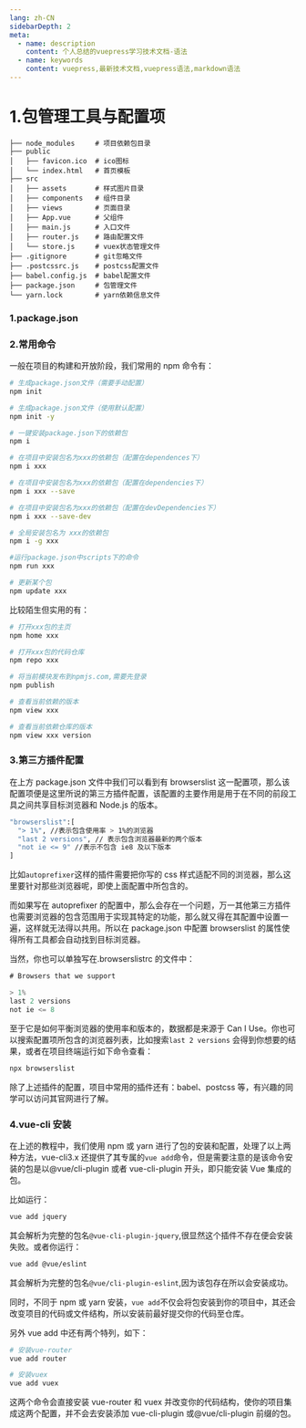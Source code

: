 ```yaml
---
lang: zh-CN
sidebarDepth: 2
meta:
  - name: description
    content: 个人总结的vuepress学习技术文档-语法
  - name: keywords
    content: vuepress,最新技术文档,vuepress语法,markdown语法
---
```


# 1.包管理工具与配置项

```
├── node_modules     # 项目依赖包目录
├── public
│   ├── favicon.ico  # ico图标
│   └── index.html   # 首页模板
├── src
│   ├── assets       # 样式图片目录
│   ├── components   # 组件目录
│   ├── views        # 页面目录
│   ├── App.vue      # 父组件
│   ├── main.js      # 入口文件
│   ├── router.js    # 路由配置文件
│   └── store.js     # vuex状态管理文件
├── .gitignore       # git忽略文件
├── .postcssrc.js    # postcss配置文件
├── babel.config.js  # babel配置文件
├── package.json     # 包管理文件
└── yarn.lock        # yarn依赖信息文件
```

### 1.package.json

### 2.常用命令

一般在项目的构建和开放阶段，我们常用的 npm 命令有：

```sh
# 生成package.json文件（需要手动配置）
npm init

# 生成package.json文件（使用默认配置）
npm init -y

# 一键安装package.json下的依赖包
npm i

# 在项目中安装包名为xxx的依赖包（配置在dependences下）
npm i xxx

# 在项目中安装包名为xxx的依赖包（配置在dependencies下）
npm i xxx --save

# 在项目中安装包名为xxx的依赖包（配置在devDependencies下）
npm i xxx --save-dev

# 全局安装包名为 xxx的依赖包
npm i -g xxx

#运行package.json中scripts下的命令
npm run xxx

# 更新某个包
npm update xxx
```

比较陌生但实用的有：

```sh
# 打开xxx包的主页
npm home xxx

# 打开xxx包的代码仓库
npm repo xxx

# 将当前模块发布到npmjs.com,需要先登录
npm publish

# 查看当前依赖的版本
npm view xxx

# 查看当前依赖仓库的版本
npm view xxx version
```

### 3.第三方插件配置

在上方 package.json 文件中我们可以看到有 browserslist 这一配置项，那么该配置项便是这里所说的第三方插件配置，该配置的主要作用是用于在不同的前段工具之间共享目标浏览器和 Node.js 的版本。

```sh
"browserslist":[
  "> 1%", //表示包含使用率 > 1%的浏览器
  "last 2 versions", // 表示包含浏览器最新的两个版本
  "not ie <= 9" //表示不包含 ie8 及以下版本
]
```

比如`autoprefixer`这样的插件需要把你写的 css 样式适配不同的浏览器，那么这里要针对那些浏览器呢，即使上面配置中所包含的。

而如果写在 autoprefixer 的配置中，那么会存在一个问题，万一其他第三方插件也需要浏览器的包含范围用于实现其特定的功能，那么就又得在其配置中设置一遍，这样就无法得以共用。所以在 package.json 中配置 browserslist 的属性使得所有工具都会自动找到目标浏览器。

当然，你也可以单独写在.browserslistrc 的文件中：

```js
# Browsers that we support

> 1%
last 2 versions
not ie <= 8
```

至于它是如何平衡浏览器的使用率和版本的，数据都是来源于 Can I Use。你也可以搜索配置项所包含的浏览器列表，比如搜索`last 2 versions` 会得到你想要的结果，或者在项目终端运行如下命令查看：

```sh
npx browserslist
```

除了上述插件的配置，项目中常用的插件还有：babel、postcss 等，有兴趣的同学可以访问其官网进行了解。

### 4.vue-cli 安装

在上述的教程中，我们使用 npm 或 yarn 进行了包的安装和配置，处理了以上两种方法，vue-cli3.x 还提供了其专属的`vue add`命令，但是需要注意的是该命令安装的包是以@vue/cli-plugin 或者 vue-cli-plugin 开头，即只能安装 Vue 集成的包。

比如运行：

```sh
vue add jquery
```

其会解析为完整的包名`@vue-cli-plugin-jquery`,很显然这个插件不存在便会安装失败。或者你运行：

```sh
vue add @vue/eslint
```

其会解析为完整的包名`@vue/cli-plugin-eslint`,因为该包存在所以会安装成功。

同时，不同于 npm 或 yarn 安装，`vue add`不仅会将包安装到你的项目中，其还会改变项目的代码或文件结构，所以安装前最好提交你的代码至仓库。

另外 vue add 中还有两个特列，如下：

```sh
# 安装vue-router
vue add router

# 安装vuex
vue add vuex
```

这两个命令会直接安装 vue-router 和 vuex 并改变你的代码结构，使你的项目集成这两个配置，并不会去安装添加 vue-cli-plugin 或@vue/cli-plugin 前缀的包。
